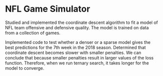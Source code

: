 # NFL Game Simulator

Studied and implemented the coordinate descent algorithm to fit a model of NFL team offensive and defensive quality. The model is trained on data from a collection of games.

Implemented code to test whether a denser or a sparse model gives the best predictions for the 7th week in the 2018 season. Determined that coordinate descent becomes slower with smaller penalties. We can conclude that because smaller penalties result in larger values of the loss function. Therefore, when we run ternary search, it takes longer for the model to converge.

